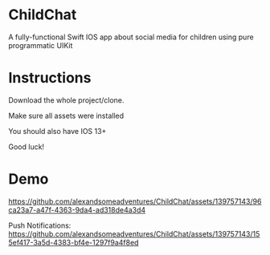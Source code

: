 # ChildChat
A fully-functional Swift IOS app about social media for children using pure programmatic UIKit

# Instructions

Download the whole project/clone.

Make sure all assets were installed

You should also have IOS 13+

Good luck!

# Demo 



https://github.com/alexandsomeadventures/ChildChat/assets/139757143/96ca23a7-a47f-4363-9da4-ad318de4a3d4

Push Notifications:
https://github.com/alexandsomeadventures/ChildChat/assets/139757143/155ef417-3a5d-4383-bf4e-1297f9a4f8ed
